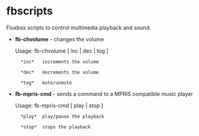fbscripts
=========

Fluxbox scripts to control multimedia playback and sound.

* **fb-chvolume** - changes the volume

    Usage: fb-chvolume [ inc | dec | tog ]

        *inc*   increments the volume

        *dec*   decrements the volume

        *tog*   mute/unmute

* **fb-mpris-cmd** - sends a command to a MPRIS compatible music player

    Usage: fb-mpris-cmd [ play | stop ]

        *play*  play/pause the playback

        *stop*  stops the playback
